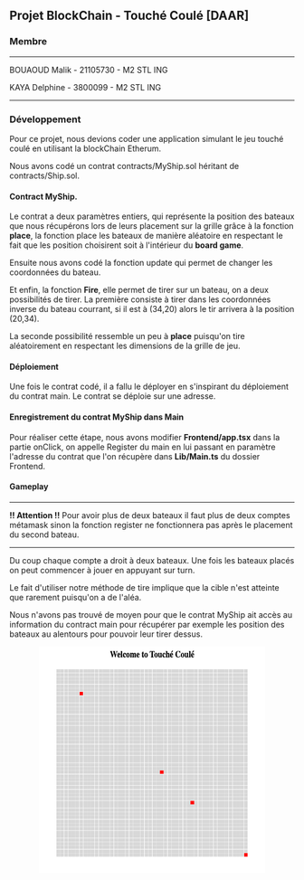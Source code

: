 ## Projet BlockChain - Touché Coulé [DAAR]

### Membre 

---

BOUAOUD Malik - 21105730 - M2 STL ING

KAYA Delphine - 3800099 - M2 STL ING

---

### Développement

Pour ce projet, nous devions coder une application simulant le jeu touché coulé en utilisant la blockChain Etherum. 

Nous avons codé un contrat contracts/MyShip.sol héritant de  contracts/Ship.sol. 

#### Contract MyShip. 
Le contrat a deux paramètres entiers, qui représente la position des bateaux que nous récupérons lors de leurs placement sur la grille grâce à la fonction **place**, la fonction place les bateaux de manière aléatoire en respectant le fait que les position choisirent soit à l'intérieur du **board game**. 


Ensuite nous avons codé la fonction update qui permet de changer les coordonnées du bateau. 

Et enfin, la fonction **Fire**, elle permet de tirer sur un bateau, on a deux possibilités de tirer. La première consiste à tirer dans les coordonnées inverse du bateau courrant, si il est à (34,20) alors le tir arrivera à la position (20,34). 

La seconde possibilité ressemble un peu à **place** puisqu'on tire aléatoirement en respectant les dimensions de la grille de jeu. 


#### Déploiement 

Une fois le contrat codé, il a fallu le déployer en s'inspirant du déploiement du contrat main. Le contrat se déploie sur une adresse. 

#### Enregistrement du contrat MyShip dans Main

Pour réaliser cette étape, nous avons modifier **Frontend/app.tsx** dans la partie onClick, on appelle Register du main en lui passant en paramètre l'adresse du contrat que l'on récupère dans **Lib/Main.ts** du dossier Frontend. 


#### Gameplay

---

**!! Attention !!**  Pour avoir plus de deux bateaux il faut plus de deux comptes métamask sinon la fonction register ne fonctionnera pas après le placement du second bateau. 

---

Du coup chaque compte a droit à deux bateaux. Une fois les bateaux placés on peut commencer à jouer en appuyant sur turn. 

Le fait d'utiliser notre méthode de tire implique que la cible n'est atteinte que rarement puisqu'on a de l'aléa.

Nous n'avons pas trouvé de moyen pour que le contrat MyShip ait accès au information du contract main pour récupérer par exemple les position des bateaux au alentours pour pouvoir leur tirer dessus. 


<div align="center">
    <img src="public/cs.png" alt="Logo" width="400" height="400">
  </div> 


